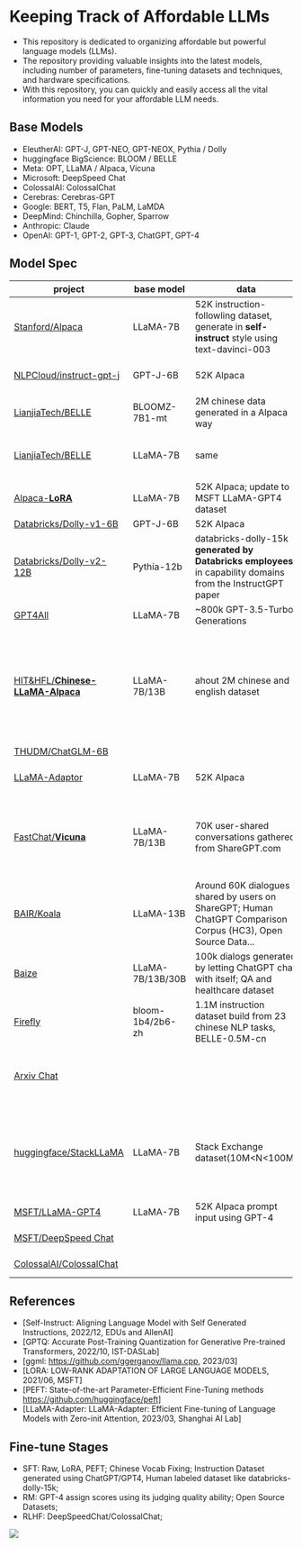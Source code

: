 # Keeping Track of Affordable LLMs

- This repository is dedicated to organizing affordable but powerful language models (LLMs).
- The repository providing valuable insights into the latest models, including number of parameters, fine-tuning datasets and techniques, and hardware specifications.
- With this repository, you can quickly and easily access all the vital information you need for your affordable LLM needs.


## Base Models
- EleutherAI: GPT-J, GPT-NEO, GPT-NEOX, Pythia / Dolly
- huggingface BigScience: BLOOM / BELLE
- Meta: OPT, LLaMA / Alpaca, Vicuna
- Microsoft: DeepSpeed Chat
- ColossalAI: ColossalChat
- Cerebras: Cerebras-GPT
- Google: BERT, T5, Flan, PaLM, LaMDA
- DeepMind: Chinchilla, Gopher, Sparrow
- Anthropic: Claude
- OpenAI: GPT-1, GPT-2, GPT-3, ChatGPT, GPT-4


## Model Spec

|project|base model|data|finetune|hardware/Cost|
|-------|-------------|-----|---------|----------|
|[Stanford/Alpaca](https://crfm.stanford.edu/2023/03/13/alpaca.html)|LLaMA-7B|52K instruction-followling dataset, generate in **self-instruct** style using text-davinci-003|SFT|3 hours on 8 80GB A100s, $500(data) + $100(training)|
|[NLPCloud/instruct-gpt-j](https://nlpcloud.com/instruct-version-of-gpt-j-using-stanford-alpaca-dataset.html)|GPT-J-6B|52K Alpaca|SFT|fp16 model deploy well on 16GB Tesla T4|
|[LianjiaTech/BELLE](https://github.com/LianjiaTech/BELLE)|BLOOMZ-7B1-mt|2M chinese data generated in a Alpaca way|SFT|8-bit **GPTQ** quantization using 12GB GPU|
|[LianjiaTech/BELLE](https://github.com/LianjiaTech/BELLE)|LLaMA-7B| same | SFT |4-bit **ggml** quantization work well on M1 chip Mac|
|[Alpaca-**LoRA**](https://github.com/tloen/alpaca-lora)|LLaMA-7B|52K Alpaca; update to MSFT LLaMA-GPT4 dataset |SFT with LoRA|hours on a single RTX 4090(24GB)|
|[Databricks/Dolly-v1-6B](https://github.com/databrickslabs/dolly)|GPT-J-6B|52K Alpaca|SFT|
|[Databricks/Dolly-v2-12B](https://www.databricks.com/blog/2023/04/12/dolly-first-open-commercially-viable-instruction-tuned-llm)|Pythia-12b|databricks-dolly-15k **generated by Databricks employees** in capability domains from the InstructGPT paper|SFT|about 3.5 hours on 8 V100s with fp16 to complete 1 epoch|
|[GPT4All](https://github.com/nomic-ai/gpt4all)|LLaMA-7B|~800k GPT-3.5-Turbo Generations|SFT with LoRA|
|[HIT&HFL/**Chinese-LLaMA-Alpaca**](https://github.com/ymcui/Chinese-LLaMA-Alpaca)|LLaMA-7B/13B| ahout 2M chinese and english dataset |add **20K chinese sentencepiece tokens** to vocab to improve chinese decoding effciency; using DeepSpeed Zero-2| pretrain on 20GB general chinese corpus on 16 A100s; SFT with LoRA on 16 A100s|
|[THUDM/ChatGLM-6B](https://github.com/THUDM/ChatGLM-6B)|
|[LLaMA-Adaptor](https://github.com/ZrrSkywalker/LLaMA-Adapter)|LLaMA-7B|52K Alpaca|SFT with LLaMA-Adaptor| reduce 3 hours to 1 hour, 1.2M instead of 7B |
|[FastChat/**Vicuna**](https://vicuna.lmsys.org/)|LLaMA-7B/13B|70K user-shared conversations gathered from ShareGPT.com|SFT, 40x larger dataset and 4x sequence length |4/8 A100s, $140/300 for training, **Impressing GPT-4 with ~90% ChatGPT Quality**|
|[BAIR/Koala](https://bair.berkeley.edu/blog/2023/04/03/koala/)|LLaMA-13B|Around 60K dialogues shared by users on ShareGPT; Human ChatGPT Comparison Corpus (HC3), Open Source Data...|SFT with JAX/Flax | 2 epochs in 6 hours using 8 A100s, beat ChatGPT on 180 real user queries|
|[Baize](https://github.com/project-baize/baize-chatbot)|LLaMA-7B/13B/30B|100k dialogs generated by letting ChatGPT chat with itself; QA and healthcare dataset |SFT with LoRA| run on A100(80GB)s|
|[Firefly](https://github.com/yangjianxin1/Firefly)|bloom-1b4/2b6-zh|1.1M instruction dataset build from 23 chinese NLP tasks, BELLE-0.5M-cn |reduce vocab from 25w to 4.6w, SFT|
|[Arxiv Chat](https://twitter.com/bhutanisanyam1/status/1643811531233148929)| | | build on ChatGPT(QA), LangChain(main logic) and h2oai(UI) |
|[huggingface/StackLLaMA](https://huggingface.co/blog/stackllama)|LLaMA-7B|Stack Exchange dataset(10M<N<100M)|SFT + RLHF|(2+8)*7B=70GB, 80GB A100 works fine, LoRA/PEFT makes 50-60B model works on a single A100 possible |
|[MSFT/LLaMA-GPT4](https://instruction-tuning-with-gpt-4.github.io/)|LLaMA-7B|52K Alpaca prompt input using GPT-4| SFT, RM|
|[MSFT/DeepSpeed Chat](https://github.com/microsoft/DeepSpeed/tree/master/blogs/deepspeed-chat)| | | support SFT, RM, RLHF | [Efficiency and Affordability](https://github.com/microsoft/DeepSpeed/tree/master/blogs/deepspeed-chat) |
|[ColossalAI/ColossalChat](https://github.com/hpcaitech/ColossalAI/tree/main/applications/Chat)| | | support SFT, RM, RLHF | [quick preview](https://github.com/hpcaitech/ColossalAI/tree/main/applications/Chat#quick-preview)|


## References
- [Self-Instruct: Aligning Language Model with Self Generated Instructions, 2022/12, EDUs and AllenAI]
- [GPTQ: Accurate Post-Training Quantization for Generative Pre-trained Transformers, 2022/10, IST-DASLab]
- [ggml: https://github.com/ggerganov/llama.cpp, 2023/03]
- [LORA: LOW-RANK ADAPTATION OF LARGE LANGUAGE MODELS, 2021/06, MSFT]
- [PEFT: State-of-the-art Parameter-Efficient Fine-Tuning methods https://github.com/huggingface/peft]
- [LLaMA-Adapter: LLaMA-Adapter: Efficient Fine-tuning of Language Models with Zero-init Attention, 2023/03, Shanghai AI Lab]


## Fine-tune Stages
- SFT: Raw, LoRA, PEFT; Chinese Vocab Fixing; Instruction Dataset generated using ChatGPT/GPT4, Human labeled dataset like databricks-dolly-15k;
- RM: GPT-4 assign scores using its judging quality ability; Open Source Datasets;
- RLHF: DeepSpeedChat/ColossalChat;

![](https://openaicom.imgix.net/cf717bdb-0c8c-428a-b82b-3c3add87a600/ChatGPT_Diagram.svg?fm=auto&auto=compress,format&fit=min&w=1919&h=1138)
